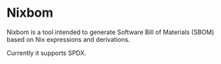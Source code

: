 # Nixbom

Nixbom is a tool intended to generate Software Bill of Materials (SBOM) based on Nix expressions and derivations.

Currently it supports SPDX.
